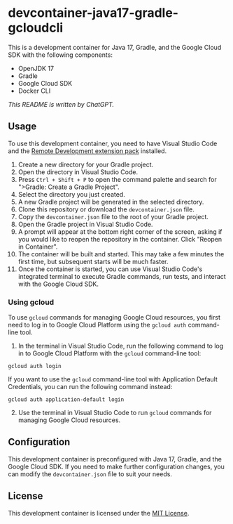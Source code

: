 # devcontainer-java17-gradle-gcloudcli

This is a development container for Java 17, Gradle, and the Google Cloud SDK with the following components:

- OpenJDK 17
- Gradle
- Google Cloud SDK
- Docker CLI

*This README is written by ChatGPT.*

## Usage

To use this development container, you need to have Visual Studio Code and the [Remote Development extension pack](https://marketplace.visualstudio.com/items?itemName=ms-vscode-remote.vscode-remote-extensionpack) installed.

1. Create a new directory for your Gradle project.
2. Open the directory in Visual Studio Code.
3. Press `Ctrl + Shift + P` to open the command palette and search for ">Gradle: Create a Gradle Project".
4. Select the directory you just created.
5. A new Gradle project will be generated in the selected directory.
6. Clone this repository or download the `devcontainer.json` file.
7. Copy the `devcontainer.json` file to the root of your Gradle project.
8. Open the Gradle project in Visual Studio Code.
9. A prompt will appear at the bottom right corner of the screen, asking if you would like to reopen the repository in the container. Click "Reopen in Container".
10. The container will be built and started. This may take a few minutes the first time, but subsequent starts will be much faster.
11. Once the container is started, you can use Visual Studio Code's integrated terminal to execute Gradle commands, run tests, and interact with the Google Cloud SDK.

### Using gcloud

To use `gcloud` commands for managing Google Cloud resources, you first need to log in to Google Cloud Platform using the `gcloud auth` command-line tool. 

1. In the terminal in Visual Studio Code, run the following command to log in to Google Cloud Platform with the `gcloud` command-line tool:
```
gcloud auth login
```

If you want to use the `gcloud` command-line tool with Application Default Credentials, you can run the following command instead:
```
gcloud auth application-default login
```
2. Use the terminal in Visual Studio Code to run `gcloud` commands for managing Google Cloud resources.

## Configuration

This development container is preconfigured with Java 17, Gradle, and the Google Cloud SDK. If you need to make further configuration changes, you can modify the `devcontainer.json` file to suit your needs.

## License

This development container is licensed under the [MIT License](LICENSE).
